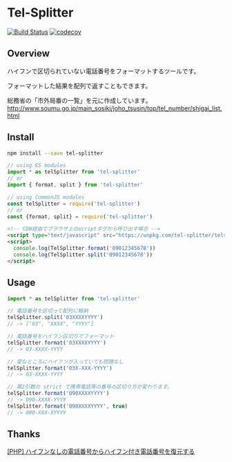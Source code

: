 Tel-Splitter
=============

[![Build Status](https://github.com/black-trooper/tel-splitter/actions/workflows/main.yml/badge.svg)](https://github.com/black-trooper/tel-splitter/actions/workflows/main.yml)
[![codecov](https://codecov.io/gh/black-trooper/tel-splitter/branch/master/graph/badge.svg?token=K0ZRNJsITB)](https://codecov.io/gh/black-trooper/tel-splitter)

## Overview
ハイフンで区切られていない電話番号をフォーマットするツールです。

フォーマットした結果を配列で返すこともできます。

総務省の「市外局番の一覧」を元に作成しています。
http://www.soumu.go.jp/main_sosiki/joho_tsusin/top/tel_number/shigai_list.html

## Install

```sh
npm install --save tel-splitter
```
```javascript
// using ES modules
import * as telSplitter from 'tel-splitter'
// or 
import { format, split } from 'tel-splitter'

// using CommonJS modules
const telSplitter = require('tel-splitter')
// or
const {format, split} = require('tel-splitter')
```

```html
<!-- CDN経由でブラウザ上のscriptタグから呼び出す場合 -->
<script type="text/javascript" src="https://unpkg.com/tel-splitter/telsplitter.umd.production.min.js"></script>
<script>
  console.log(TelSplitter.format('09012345678'))
  console.log(TelSplitter.split('09012345678'))
</script>
```

## Usage

```javascript
import * as telSplitter from 'tel-splitter'

// 電話番号を区切って配列に格納
telSplitter.split('03XXXXYYYY')
// -> ["03", "XXXX", "YYYY"]

// 電話番号をハイフン区切りでフォーマット
telSplitter.format('03XXXXYYYY')
// -> 03-XXXX-YYYY

// 変なところにハイフンが入っていても問題なし
telSplitter.format('03X-XXX-YYYY')
// -> 03-XXXX-YYYY

// 第2引数の strict で携帯電話等の番号の区切り方が変わります。
telSplitter.format('090XXXXYYYY')
// -> 090-XXXX-YYYY
telSplitter.format('090XXXXYYYY', true)
// -> 090-XXX-XYYYY
```

## Thanks
[[PHP] ハイフンなしの電話番号からハイフン付き電話番号を復元する](http://qiita.com/mpyw/items/431c0c8cb70084a74be5)